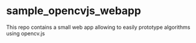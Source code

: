 # sample_opencvjs_webapp
This repo contains a small web app allowing to easily prototype algorithms using opencv.js
